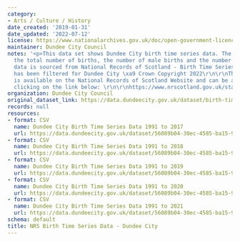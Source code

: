 ```yaml
---
category:
- Arts / Culture / History
date_created: '2019-01-31'
date_updated: '2022-07-12'
license: https://www.nationalarchives.gov.uk/doc/open-government-licence/version/3/
maintainer: Dundee City Council
notes: '<p>This data set shows Dundee City birth time series data. The data shows
  the total number of births, the number of male births and the number of female births.\r\n\r\nThe
  data is sourced from National Records of Scotland - Birth Time Series Data which
  has been filtered for Dundee City \xa9 Crown Copyright 2022\r\n\r\nThe full publication
  is available on the National Records of Scotland Website and can be accessed by
  clicking on the link below: \r\n\r\nhttps://www.nrscotland.gov.uk/statistics-and-data/statistics/statistics-by-theme/vital-events/births/births-time-series-data</p>'
organization: Dundee City Council
original_dataset_link: https://data.dundeecity.gov.uk/dataset/birth-time-series-data
records: null
resources:
- format: CSV
  name: Dundee City Birth Time Series Data 1991 to 2017
  url: https://data.dundeecity.gov.uk/dataset/56089b04-30ec-4585-ba15-93b4468f0a6f/resource/84372192-a6d0-4dfc-b0b0-e34d955b1227/download/dundee_city_births_1991-2017.csv
- format: CSV
  name: Dundee City Birth Time Series Data 1991 to 2018
  url: https://data.dundeecity.gov.uk/dataset/56089b04-30ec-4585-ba15-93b4468f0a6f/resource/d7117acc-95e5-45c3-8f3b-75058dcc5156/download/birth_time_series.csv
- format: CSV
  name: Dundee City Birth Time Series Data 1991 to 2019
  url: https://data.dundeecity.gov.uk/dataset/56089b04-30ec-4585-ba15-93b4468f0a6f/resource/8532a2ee-0d80-482d-a720-36af3d06bfdd/download/birth_time_series_2019.csv
- format: CSV
  name: Dundee City Birth Time Series Data 1991 to 2020
  url: https://data.dundeecity.gov.uk/dataset/56089b04-30ec-4585-ba15-93b4468f0a6f/resource/66979a92-5365-4f89-8b79-6a38e3338828/download/birth_timeseries_dundee2020.csv
- format: CSV
  name: Dundee City Birth Time Series Data 1991 to 2021
  url: https://data.dundeecity.gov.uk/dataset/56089b04-30ec-4585-ba15-93b4468f0a6f/resource/719d65cf-4c51-45bc-b4e3-b68b5fc078aa/download/nrs_dundee_birthtimeseries_1991_2021.csv
schema: default
title: NRS Birth Time Series Data - Dundee City
---
```

